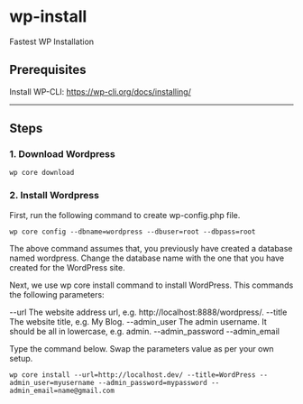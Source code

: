 # wp-install
Fastest WP Installation

## Prerequisites
Install WP-CLI: https://wp-cli.org/docs/installing/


***


## Steps

### 1. Download Wordpress
`wp core download`

### 2. Install Wordpress
First, run the following command to create wp-config.php file.

`wp core config --dbname=wordpress --dbuser=root --dbpass=root`

The above command assumes that, you previously have created a database named wordpress. Change the database name with the one that you have created for the WordPress site.

Next, we use wp core install command to install WordPress. This commands the following parameters:

--url The website address url, e.g. http://localhost:8888/wordpress/.
--title The website title, e.g. My Blog.
--admin_user The admin username. It should be all in lowercase, e.g. admin.
--admin_password
--admin_email

Type the command below. Swap the parameters value as per your own setup.

`wp core install --url=http://localhost.dev/ --title=WordPress --admin_user=myusername --admin_password=mypassword --admin_email=name@gmail.com`
